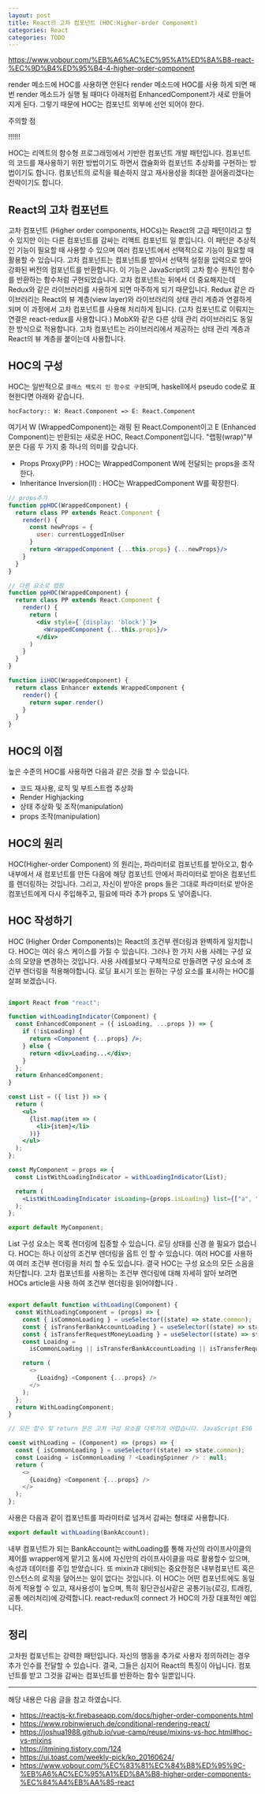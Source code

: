 ```yaml
---
layout: post
title: React의 고차 컴포넌트 (HOC:Higher-order Component)
categories: React
categories: TODO
---
```


https://www.vobour.com/%EB%A6%AC%EC%95%A1%ED%8A%B8-react-%EC%9D%B4%ED%95%B4-4-higher-order-component

render 메소드에 HOC를 사용하면 안된다
render 메소드에 HOC를 사용 하게 되면 매번 render 메소드가 실행 될 때마다 아래처럼 EnhancedComponent가 새로 만들어지게 된다. 그렇기 때문에 HOC는 컴포넌트 외부에 선언 되어야 한다. 

주의할 점

!!!!!!





HOC는 리엑트의 함수형 프로그래밍에서 기반한 컴포넌트 개발 패턴입니다. 컴포넌트의 코드를 재사용하기 위한 방법이기도 하면서 캡슐화와 컴포넌트 추상화를 구현하는 방법이기도 합니다. 컴포넌트의 로직을 훼손하지 않고 재사용성을 최대한 끌어올리겠다는 전략이기도 합니다.


## React의 고차 컴포넌트
고차 컴포넌트 (Higher order components, HOCs)는 React의 고급 패턴이라고 할 수 있지만 이는 다른 컴포넌트를 감싸는 리액트 컴포넌트 일 뿐입니다. 이 패턴은 추상적인 기능이 필요할 때 사용할 수 있으며 여러 컴포넌트에서 선택적으로 기능이 필요할 때 활용할 수 있습니다. 고차 컴포넌트는 컴포넌트를 받아서 선택적 설정을 입력으로 받아 강화된 버전의 컴포넌트를 반환합니다. 이 기능은 JavaScript의 고차 함수 원칙인 함수를 반환하는 함수처럼 구현되었습니다. 고차 컴포넌트는 뒤에서 더 중요해지는데 Redux와 같은 라이브러리를 사용하게 되면 마주하게 되기 때문입니다. Redux 같은 라이브러리는 React의 뷰 계층(view layer)와 라이브러리의 상태 관리 계층과 연결하게 되며 이 과정에서 고차 컴포넌트를 사용해 처리하게 됩니다. (고차 컴포넌트로 이뤄지는 연결은 react-redux를 사용합니다.) MobX와 같은 다른 상태 관리 라이브러리도 동일한 방식으로 적용합니다. 고차 컴포넌트는 라이브러리에서 제공하는 상태 관리 계층과 React의 뷰 계층을 붙이는데 사용합니다.

## HOC의 구성
HOC는 일반적으로 `클래스 팩토리 인 함수로 구현`되며, haskell에서 pseudo code로 표현한다면 아래와 같습니다.

```
hocFactory:: W: React.Component => E: React.Component
```

여기서 W (WrappedComponent)는 래핑 된 React.Component이고 E (Enhanced Component)는 반환되는 새로운 HOC, React.Component입니다.
"랩핑(wrap)"부분은 다음 두 가지 중 하나의 의미를 갖습니다.
- Props Proxy(PP) : HOC는 WrappedComponent W에 전달되는 props을 조작한다.
- Inheritance Inversion(II) : HOC는 WrappedComponent W를 확장한다.

```jsx
// props추가
function ppHOC(WrappedComponent) {
  return class PP extends React.Component {
    render() {
      const newProps = {
        user: currentLoggedInUser
      }
      return <WrappedComponent {...this.props} {...newProps}/>
    }
  }
}

// 다른 요소로 랩핑
function ppHOC(WrappedComponent) {
  return class PP extends React.Component {
    render() {
      return (
        <div style={`{display: 'block'}`}>
          <WrappedComponent {...this.props}/>
        </div>
      )
    }
  }
}
```

```jsx
function iiHOC(WrappedComponent) {
  return class Enhancer extends WrappedComponent {
    render() {
      return super.render()
    }
  }
}
```


## HOC의 이점
높은 수준의 HOC를 사용하면 다음과 같은 것을 할 수 있습니다.

- 코드 재사용, 로직 및 부트스트랩 추상화
- Render Highjacking
- 상태 추상화 및 조작(manipulation)
- props 조작(manipulation)


## HOC의 원리
HOC(Higher-order Component) 의 원리는, 파라미터로 컴포넌트를 받아오고, 함수 내부에서 새 컴포넌트를 만든 다음에 해당 컴포넌트 안에서 파라미터로 받아온 컴포넌트를 렌더링하는 것입니다. 그리고, 자신이 받아온 props 들은 그대로 파라미터로 받아온 컴포넌트에게 다시 주입해주고, 필요에 따라 추가 props 도 넣어줍니다.


## HOC 작성하기
HOC (Higher Order Components)는 React의 조건부 렌더링과 완벽하게 일치합니다. HOC는 여러 유스 케이스를 가질 수 있습니다. 그러나 한 가지 사용 사례는 구성 요소의 모양을 변경하는 것입니다. 사용 사례를보다 구체적으로 만들려면 구성 요소에 조건부 렌더링을 적용해야합니다. 로딩 표시기 또는 원하는 구성 요소를 표시하는 HOC를 살펴 보겠습니다.


```jsx

import React from "react";

function withLoadingIndicator(Component) {
  const EnhancedComponent = ({ isLoading, ...props }) => {
    if (!isLoading) {
      return <Component {...props} />;
    } else {
      return <div>Loading...</div>;
    }
  };
  return EnhancedComponent;
}

const List = ({ list }) => {
  return (
    <ul>
      {list.map(item => (
        <li>{item}</li>
      ))}
    </ul>
  );
};

const MyComponent = props => {
  const ListWithLoadingIndicator = withLoadingIndicator(List);

  return (
    <ListWithLoadingIndicator isLoading={props.isLoading} list={["a", "b"]} />
  );
};

export default MyComponent;

```

List 구성 요소는 목록 렌더링에 집중할 수 있습니다. 로딩 상태를 신경 쓸 필요가 없습니다. HOC는 하나 이상의 조건부 렌더링을 옵트 인 할 수 있습니다. 여러 HOC를 사용하여 여러 조건부 렌더링을 처리 할 수도 있습니다. 결국 HOC는 구성 요소의 모든 소음을 차단합니다. 고차 컴포넌트를 사용하는 조건부 렌더링에 대해 자세히 알아 보려면 HOCs article을 사용 하여 조건부 렌더링을 읽어야합니다 .


```js

export default function withLoading(Component) {
  const WithLoadingComponent = (props) => {
    const { isCommonLoading } = useSelector((state) => state.common);
    const { isTransferBankAccountLoading } = useSelector((state) => state.transfer.bankAccount);
    const { isTransferRequestMoneyLoading } = useSelector((state) => state.transfer.requestMoney);
    const Loaidng =
      isCommonLoading || isTransferBankAccountLoading || isTransferRequestMoneyLoading ? <LoadingSpinner /> : null;

    return (
      <>
        {Loaidng} <Component {...props} />
      </>
    );
  };
  return WithLoadingComponent;
}

// 모든 함수 및 return 문은 고차 구성 요소를 다루기가 어렵습니다. JavaScript ES6 화살표 기능 을 사용하여 다시 간결하게 만들 수 있습니다 .

const withLoading = (Component) => (props) => {
  const { isCommonLoading } = useSelector((state) => state.common);
  const Loaidng = isCommonLoading ? <LoadingSpinner /> : null;
  return (
    <>
      {Loaidng} <Component {...props} />
    </>
  );
};
```

사용은 다음과 같이 컴포넌트를 파라미터로 넘겨서 감싸는 형태로 사용합니다.
```jsx
export default withLoading(BankAccount);
```

내부 컴포넌트가 되는 BankAccount는  withLoading를 통해 자신의 라이프사이클의 제어를 wrapper에게 맡기고 동시에 자신만의 라이프사이클을 따로 활용할수 있으며, 속성과 데이터를 주입 받았습니다. 또 mixin과 대비되는 중요한점은 내부컴포넌트 혹은 인스턴스의 로직을 덮어쓰는 일이 없다는 것입니다. 이 HOC는 어떤 컴포넌트에도 동일하게 적용할 수 있고, 재사용성이 높으며, 특히 횡단관심사같은 공통기능(로깅, 트래킹, 공통 에러처리)에 강력합니다. react-redux의 connect 가 HOC의 가장 대표적인 예입니다. 



## 정리
고차원 컴포넌트는 강력한 패턴입니다. 자신의 행동을 추가로 사용자 정의하려는 경우 추가 인수를 전달할 수 있습니다. 결국, 그들은 심지어 React의 특징이 아닙니다. 컴포넌트를 받고 그것을 감싸는 컴포넌트를 반환하는 함수 일뿐입니다.


----
해당 내용은 다음 글을 참고 하였습니다.
- https://reactjs-kr.firebaseapp.com/docs/higher-order-components.html
- https://www.robinwieruch.de/conditional-rendering-react/
- https://joshua1988.github.io/vue-camp/reuse/mixins-vs-hoc.html#hoc-vs-mixins
- https://itmining.tistory.com/124
- https://ui.toast.com/weekly-pick/ko_20160624/
- https://www.vobour.com/%EC%83%81%EC%84%B8%ED%95%9C-%EB%A6%AC%EC%95%A1%ED%8A%B8-higher-order-components-%EC%84%A4%EB%AA%85-react